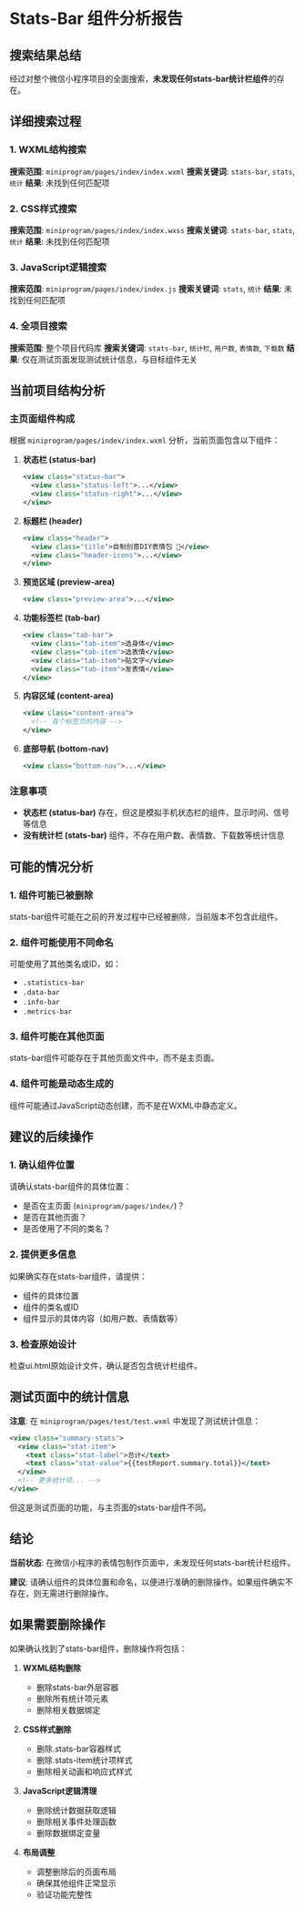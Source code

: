 # Stats-Bar 组件分析报告

## 搜索结果总结

经过对整个微信小程序项目的全面搜索，**未发现任何stats-bar统计栏组件**的存在。

## 详细搜索过程

### 1. WXML结构搜索
**搜索范围**: `miniprogram/pages/index/index.wxml`
**搜索关键词**: `stats-bar`, `stats`, `统计`
**结果**: 未找到任何匹配项

### 2. CSS样式搜索
**搜索范围**: `miniprogram/pages/index/index.wxss`
**搜索关键词**: `stats-bar`, `stats`, `统计`
**结果**: 未找到任何匹配项

### 3. JavaScript逻辑搜索
**搜索范围**: `miniprogram/pages/index/index.js`
**搜索关键词**: `stats`, `统计`
**结果**: 未找到任何匹配项

### 4. 全项目搜索
**搜索范围**: 整个项目代码库
**搜索关键词**: `stats-bar`, `统计栏`, `用户数`, `表情数`, `下载数`
**结果**: 仅在测试页面发现测试统计信息，与目标组件无关

## 当前项目结构分析

### 主页面组件构成
根据 `miniprogram/pages/index/index.wxml` 分析，当前页面包含以下组件：

1. **状态栏 (status-bar)**
   ```xml
   <view class="status-bar">
     <view class="status-left">...</view>
     <view class="status-right">...</view>
   </view>
   ```

2. **标题栏 (header)**
   ```xml
   <view class="header">
     <view class="title">自制创意DIY表情包 📱</view>
     <view class="header-icons">...</view>
   </view>
   ```

3. **预览区域 (preview-area)**
   ```xml
   <view class="preview-area">...</view>
   ```

4. **功能标签栏 (tab-bar)**
   ```xml
   <view class="tab-bar">
     <view class="tab-item">选身体</view>
     <view class="tab-item">选表情</view>
     <view class="tab-item">贴文字</view>
     <view class="tab-item">发表情</view>
   </view>
   ```

5. **内容区域 (content-area)**
   ```xml
   <view class="content-area">
     <!-- 各个标签页的内容 -->
   </view>
   ```

6. **底部导航 (bottom-nav)**
   ```xml
   <view class="bottom-nav">...</view>
   ```

### 注意事项
- **状态栏 (status-bar)** 存在，但这是模拟手机状态栏的组件，显示时间、信号等信息
- **没有统计栏 (stats-bar)** 组件，不存在用户数、表情数、下载数等统计信息

## 可能的情况分析

### 1. 组件可能已被删除
stats-bar组件可能在之前的开发过程中已经被删除，当前版本不包含此组件。

### 2. 组件可能使用不同命名
可能使用了其他类名或ID，如：
- `.statistics-bar`
- `.data-bar`
- `.info-bar`
- `.metrics-bar`

### 3. 组件可能在其他页面
stats-bar组件可能存在于其他页面文件中，而不是主页面。

### 4. 组件可能是动态生成的
组件可能通过JavaScript动态创建，而不是在WXML中静态定义。

## 建议的后续操作

### 1. 确认组件位置
请确认stats-bar组件的具体位置：
- 是否在主页面 (`miniprogram/pages/index/`)？
- 是否在其他页面？
- 是否使用了不同的类名？

### 2. 提供更多信息
如果确实存在stats-bar组件，请提供：
- 组件的具体位置
- 组件的类名或ID
- 组件显示的具体内容（如用户数、表情数等）

### 3. 检查原始设计
检查ui.html原始设计文件，确认是否包含统计栏组件。

## 测试页面中的统计信息

**注意**: 在 `miniprogram/pages/test/test.wxml` 中发现了测试统计信息：

```xml
<view class="summary-stats">
  <view class="stat-item">
    <text class="stat-label">总计</text>
    <text class="stat-value">{{testReport.summary.total}}</text>
  </view>
  <!-- 更多统计项... -->
</view>
```

但这是测试页面的功能，与主页面的stats-bar组件不同。

## 结论

**当前状态**: 在微信小程序的表情包制作页面中，未发现任何stats-bar统计栏组件。

**建议**: 请确认组件的具体位置和命名，以便进行准确的删除操作。如果组件确实不存在，则无需进行删除操作。

## 如果需要删除操作

如果确认找到了stats-bar组件，删除操作将包括：

1. **WXML结构删除**
   - 删除stats-bar外层容器
   - 删除所有统计项元素
   - 删除相关数据绑定

2. **CSS样式删除**
   - 删除.stats-bar容器样式
   - 删除.stats-item统计项样式
   - 删除相关动画和响应式样式

3. **JavaScript逻辑清理**
   - 删除统计数据获取逻辑
   - 删除相关事件处理函数
   - 删除数据绑定变量

4. **布局调整**
   - 调整删除后的页面布局
   - 确保其他组件正常显示
   - 验证功能完整性
